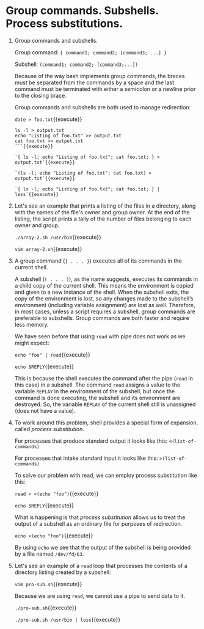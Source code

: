 # Group commands. Subshells. Process substitutions.

1. Group commands and subshells.

   Group command: `{ command1; command2; [command3; ...] }`
   
   Subshell: `(command1; command2; [command3;...])`
   
   Because of the way bash implements group commands, the braces must
   be separated from the commands by a space and the last command must
   be terminated with either a semicolon or a newline prior to the
   closing brace.

   Group commands and subshells are both used to manage redirection:
   
   `date > foo.txt`{{execute}}

   ```
   ls -l > output.txt
   echo "Listing of foo.txt" >> output.txt
   cat foo.txt >> output.txt
   ```{{execute}}
   
   `{ ls -l; echo "Listing of foo.txt"; cat foo.txt; } > output.txt`{{execute}}
   
   `(ls -l; echo "Listing of foo.txt"; cat foo.txt) > output.txt`{{execute}}
   
   `{ ls -l; echo "Listing of foo.txt"; cat foo.txt; } | less`{{execute}}

2. Let's see an example that prints a listing of the files in a
   directory, along with the names of the file's owner and group
   owner. At the end of the listing, the script prints a tally of the
   number of files belonging to each owner and group.

   `./array-2.sh /usr/bin`{{execute}}
   
   `vim array-2.sh`{{execute}}
   
3. A group command (`{ . . . }`) executes all of its commands in the
   current shell.
   
   A subshell (`( . . . )`), as the name suggests, executes its
   commands in a child copy of the current shell. This means the
   environment is copied and given to a new instance of the
   shell. When the subshell exits, the copy of the environment is
   lost, so any changes made to the subshell’s environment (including
   variable assignment) are lost as well. Therefore, in most cases,
   unless a script requires a subshell, group commands are preferable
   to subshells. Group commands are both faster and require less
   memory.
   
   We have seen before that using `read` with pipe does not work as we
   might expect:
   
   `echo "foo" | read`{{execute}}
   
   `echo $REPLY`{{execute}}
   
   This is because the shell executes the command after the pipe
   (`read` in this case) in a subshell. The command `read` assigns a
   value to the variable `REPLAY` in the environment of the subshell,
   but once the command is done executing, the subshell and its
   environment are destroyed. So, the variable `REPLAY` of the current
   shell still is unassigned (does not have a value).

4. To work around this problem, shell provides a special form of
   expansion, called _process substitution_.

   For processes that produce standard output it looks like this:
   `<(list-of-commands)`

   For processes that intake standard input it looks like this:
   `>(list-of-commands)`

   To solve our problem with read, we can employ process substitution
   like this:
   
   `read < <(echo "foo")`{{execute}}
   
   `echo $REPLY`{{execute}}
   
   What is happening is that _process substitution_ allows us to treat
   the output of a subshell as an ordinary file for purposes of
   redirection.

   `echo <(echo "foo")`{{execute}}
   
   By using `echo` we see that the output of the subshell is being
   provided by a file named `/dev/fd/63`.

5. Let's see an example of a `read` loop that processes the contents
   of a directory listing created by a subshell:

   `vim pro-sub.sh`{{execute}}
   
   Because we are using `read`, we cannot use a pipe to send data to
   it.
   
   `./pro-sub.sh`{{execute}}
   
   `./pro-sub.sh /usr/bin | less`{{execute}}
